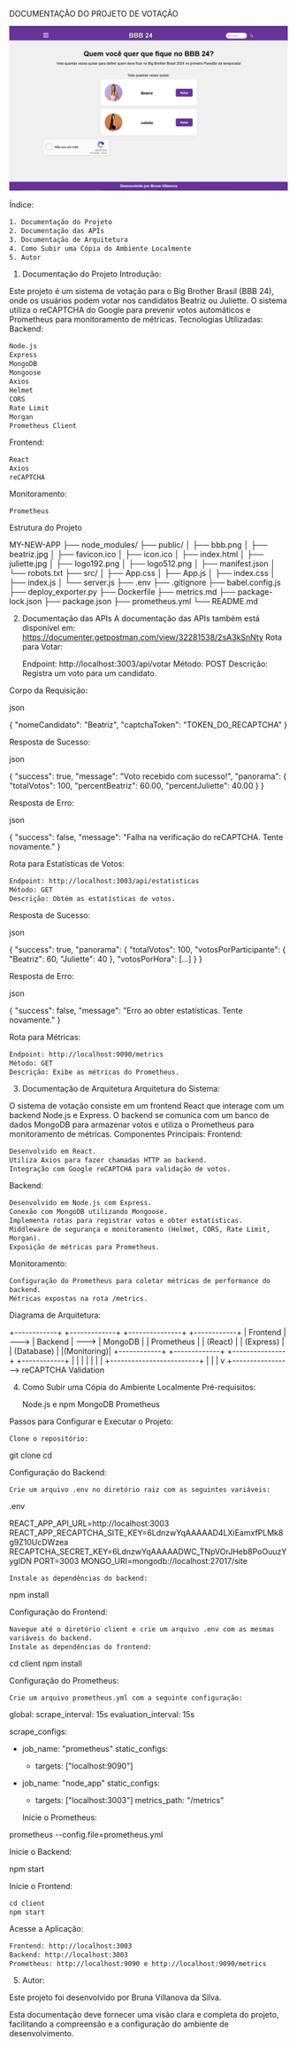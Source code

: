 DOCUMENTAÇÃO DO PROJETO DE VOTAÇÃO

![Interface do Projeto](./public/bbb.png)

Índice:

    1. Documentação do Projeto
    2. Documentação das APIs
    3. Documentação de Arquitetura
    4. Como Subir uma Cópia do Ambiente Localmente
    5. Autor

1. Documentação do Projeto
Introdução:

Este projeto é um sistema de votação para o Big Brother Brasil (BBB 24), onde os usuários podem votar nos candidatos Beatriz ou Juliette. O sistema utiliza o reCAPTCHA do Google para prevenir votos automáticos e Prometheus para monitoramento de métricas.
Tecnologias Utilizadas:
Backend:

    Node.js
    Express
    MongoDB
    Mongoose
    Axios
    Helmet
    CORS
    Rate Limit
    Morgan
    Prometheus Client

Frontend:

    React
    Axios
    reCAPTCHA

Monitoramento:

    Prometheus

Estrutura do Projeto



MY-NEW-APP
├── node_modules/
├── public/
│   ├── bbb.png
│   ├── beatriz.jpg
│   ├── favicon.ico
│   ├── icon.ico
│   ├── index.html
│   ├── juliette.jpg
│   ├── logo192.png
│   ├── logo512.png
│   ├── manifest.json
│   └── robots.txt
├── src/
│   ├── App.css
│   ├── App.js
│   ├── index.css
│   ├── index.js
│   └── server.js
├── .env
├── .gitignore
├── babel.config.js
├── deploy_exporter.py
├── Dockerfile
├── metrics.md
├── package-lock.json
├── package.json
├── prometheus.yml
└── README.md

2. Documentação das APIs
A documentação das APIs também está disponível em: https://documenter.getpostman.com/view/32281538/2sA3kSnNty
Rota para Votar:

    Endpoint: http://localhost:3003/api/votar
    Método: POST
    Descrição: Registra um voto para um candidato.

Corpo da Requisição:

json

{
  "nomeCandidato": "Beatriz",
  "captchaToken": "TOKEN_DO_RECAPTCHA"
}

Resposta de Sucesso:

json

{
  "success": true,
  "message": "Voto recebido com sucesso!",
  "panorama": {
    "totalVotos": 100,
    "percentBeatriz": 60.00,
    "percentJuliette": 40.00
  }
}

Resposta de Erro:

json

{
  "success": false,
  "message": "Falha na verificação do reCAPTCHA. Tente novamente."
}

Rota para Estatísticas de Votos:

    Endpoint: http://localhost:3003/api/estatisticas
    Método: GET
    Descrição: Obtém as estatísticas de votos.

Resposta de Sucesso:

json

{
  "success": true,
  "panorama": {
    "totalVotos": 100,
    "votosPorParticipante": {
      "Beatriz": 60,
      "Juliette": 40
    },
    "votosPorHora": [...]
  }
}

Resposta de Erro:

json

{
  "success": false,
  "message": "Erro ao obter estatísticas. Tente novamente."
}

Rota para Métricas:

    Endpoint: http://localhost:9090/metrics
    Método: GET
    Descrição: Exibe as métricas do Prometheus.

3. Documentação de Arquitetura
Arquitetura do Sistema:

O sistema de votação consiste em um frontend React que interage com um backend Node.js e Express. O backend se comunica com um banco de dados MongoDB para armazenar votos e utiliza o Prometheus para monitoramento de métricas.
Componentes Principais:
Frontend:

    Desenvolvido em React.
    Utiliza Axios para fazer chamadas HTTP ao backend.
    Integração com Google reCAPTCHA para validação de votos.

Backend:

    Desenvolvido em Node.js com Express.
    Conexão com MongoDB utilizando Mongoose.
    Implementa rotas para registrar votos e obter estatísticas.
    Middleware de segurança e monitoramento (Helmet, CORS, Rate Limit, Morgan).
    Exposição de métricas para Prometheus.

Monitoramento:

    Configuração do Prometheus para coletar métricas de performance do backend.
    Métricas expostas na rota /metrics.

Diagrama de Arquitetura:


+------------+      +-------------+       +---------------+       +------------+
|  Frontend  | ---> |  Backend    | --->  |  MongoDB      |       | Prometheus |
|  (React)   |      |  (Express)  |       |  (Database)   |       |(Monitoring)|
+------------+      +-------------+       +---------------+       +------------+
    |                    |                         |
    |                    |                         |
    |                    +-------------------------+
    |                              |
    |                              v
    +-----------------> reCAPTCHA Validation

4. Como Subir uma Cópia do Ambiente Localmente
Pré-requisitos:

    Node.js e npm
    MongoDB
    Prometheus

Passos para Configurar e Executar o Projeto:

    Clone o repositório:



git clone <url-do-repositorio>
cd <nome-do-repositorio>

Configuração do Backend:

    Crie um arquivo .env no diretório raiz com as seguintes variáveis:

.env

REACT_APP_API_URL=http://localhost:3003
REACT_APP_RECAPTCHA_SITE_KEY=6LdnzwYqAAAAAD4LXiEamxfPLMk8g9Z10UcDWzea
RECAPTCHA_SECRET_KEY=6LdnzwYqAAAAADWC_TNpVOrJHeb8PoOuuzYygIDN
PORT=3003
MONGO_URI=mongodb://localhost:27017/site

    Instale as dependências do backend:



npm install

Configuração do Frontend:

    Navegue até o diretório client e crie um arquivo .env com as mesmas variáveis do backend.
    Instale as dependências do frontend:



cd client
npm install

Configuração do Prometheus:

    Crie um arquivo prometheus.yml com a seguinte configuração:



global:
  scrape_interval: 15s
  evaluation_interval: 15s

scrape_configs:
  - job_name: "prometheus"
    static_configs:
      - targets: ["localhost:9090"]

  - job_name: "node_app"
    static_configs:
      - targets: ["localhost:3003"]
    metrics_path: "/metrics"

    Inicie o Prometheus:



prometheus --config.file=prometheus.yml

Inicie o Backend:



npm start

Inicie o Frontend:



    cd client
    npm start

Acesse a Aplicação:

    Frontend: http://localhost:3003
    Backend: http://localhost:3003
    Prometheus: http://localhost:9090 e http://localhost:9090/metrics

5. Autor:

Este projeto foi desenvolvido por Bruna Villanova da Silva.

Esta documentação deve fornecer uma visão clara e completa do projeto, facilitando a compreensão e a configuração do ambiente de desenvolvimento.
